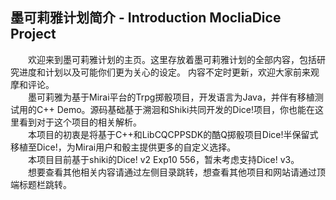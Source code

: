## 墨可莉雅计划简介 - Introduction MocliaDice Project

&#8195;&#8195;欢迎来到墨可莉雅计划的主页。这里存放着墨可莉雅计划的全部内容，包括研究进度和计划以及可能你们更为关心的设定。 内容不定时更新，欢迎大家前来观摩和评论。  
&#8195;&#8195;墨可莉雅为基于Mirai平台的Trpg掷骰项目，开发语言为Java，并伴有移植测试用的C++ Demo。源码基础基于溯洄和Shiki共同开发的Dice!项目，你也能在这里看到对于这个项目的相关解析。  
&#8195;&#8195;本项目的初衷是将基于C++和LibCQCPPSDK的酷Q掷骰项目Dice!半保留式移植至Dice!，为Mirai用户和骰主提供更多的自定义选择。  
&#8195;&#8195;本项目目前基于shiki的Dice! v2 Exp10 556，暂未考虑支持Dice! v3。  
&#8195;&#8195;想要查看其他相关内容请通过左侧目录跳转，想查看其他项目和网站请通过顶端标题栏跳转。